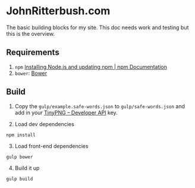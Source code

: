 # JohnRitterbush.com

The basic building blocks for my site. This doc needs work and testing but this is the overview.

## Requirements

1. `npm` [Installing Node.js and updating npm | npm Documentation](https://docs.npmjs.com/getting-started/installing-node)
2. `bower`: [Bower](http://bower.io/#install-bower)

## Build

1. Copy the `gulp/example.safe-words.json` to `gulp/safe-words.json` and add in your [TinyPNG – Developer API](https://tinypng.com/developers) key.

2. Load dev dependencies 

```
npm install
```

3. Load front-end dependencies

```
gulp bower
```

4. Build it up

```
gulp build
```

